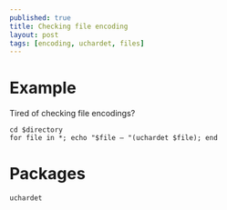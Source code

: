 ```yaml
---
published: true
title: Checking file encoding
layout: post
tags: [encoding, uchardet, files]
---
```

# Example

Tired of checking file encodings?

~~~
cd $directory
for file in *; echo "$file — "(uchardet $file); end
~~~

# Packages
`uchardet`